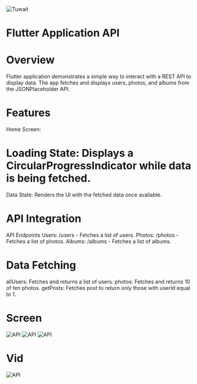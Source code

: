 ![Tuwait](./assets/img_Tuwaiq.png)
# Flutter Application API

# Overview
Flutter application demonstrates a simple way to interact with a REST API to display data. The app fetches and displays users, photos, and albums from the JSONPlaceholder API.

# Features
Home Screen: 


# Loading State: Displays a CircularProgressIndicator while data is being fetched.
Data State: Renders the UI with the fetched data once available.


# API Integration
API Endpoints
Users: /users - Fetches a list of users.
Photos: /photos - Fetches a list of photos.
Albums: /albums - Fetches a list of albums.

# Data Fetching
allUsers: Fetches and returns a list of users.
photos: Fetches and returns 10 of ten photos.
getPosts: Fetches post to return only those with userId equal to 1.

# Screen

![API](./assets/allusers.png)
![API](./assets/photo_api.png)
![API](./assets/postby_id.png)
# Vid
![API](./assets/vid_api.gif)